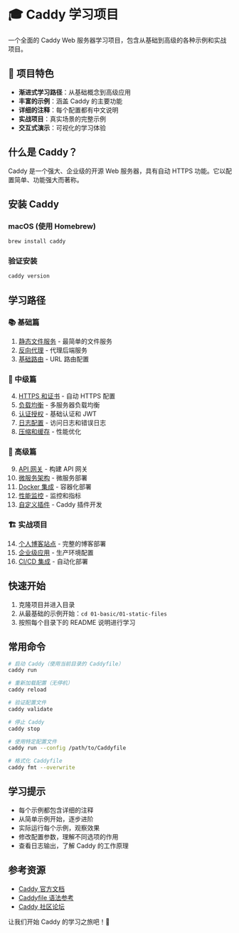 # 🎓 Caddy 学习项目

一个全面的 Caddy Web 服务器学习项目，包含从基础到高级的各种示例和实战项目。

## 🌟 项目特色

- **渐进式学习路径**：从基础概念到高级应用
- **丰富的示例**：涵盖 Caddy 的主要功能
- **详细的注释**：每个配置都有中文说明
- **实战项目**：真实场景的完整示例
- **交互式演示**：可视化的学习体验

## 什么是 Caddy？

Caddy 是一个强大、企业级的开源 Web 服务器，具有自动 HTTPS 功能。它以配置简单、功能强大而著称。

## 安装 Caddy

### macOS (使用 Homebrew)
```bash
brew install caddy
```

### 验证安装
```bash
caddy version
```

## 学习路径

### 📚 基础篇
1. [静态文件服务](./01-basic/01-static-files/) - 最简单的文件服务
2. [反向代理](./01-basic/02-reverse-proxy/) - 代理后端服务
3. [基础路由](./01-basic/03-basic-routing/) - URL 路由配置

### 🔧 中级篇
4. [HTTPS 和证书](./02-intermediate/01-https-ssl/) - 自动 HTTPS 配置
5. [负载均衡](./02-intermediate/02-load-balancing/) - 多服务器负载均衡
6. [认证授权](./02-intermediate/03-authentication/) - 基础认证和 JWT
7. [日志配置](./02-intermediate/04-logging/) - 访问日志和错误日志
8. [压缩和缓存](./02-intermediate/05-compression-cache/) - 性能优化

### 🚀 高级篇
9. [API 网关](./03-advanced/01-api-gateway/) - 构建 API 网关
10. [微服务架构](./03-advanced/02-microservices/) - 微服务部署
11. [Docker 集成](./03-advanced/03-docker/) - 容器化部署
12. [性能监控](./03-advanced/04-monitoring/) - 监控和指标
13. [自定义插件](./03-advanced/05-plugins/) - Caddy 插件开发

### 🏗️ 实战项目
14. [个人博客站点](./04-projects/01-blog/) - 完整的博客部署
15. [企业级应用](./04-projects/02-enterprise/) - 生产环境配置
16. [CI/CD 集成](./04-projects/03-cicd/) - 自动化部署

## 快速开始

1. 克隆项目并进入目录
2. 从最基础的示例开始：`cd 01-basic/01-static-files`
3. 按照每个目录下的 README 说明进行学习

## 常用命令

```bash
# 启动 Caddy（使用当前目录的 Caddyfile）
caddy run

# 重新加载配置（无停机）
caddy reload

# 验证配置文件
caddy validate

# 停止 Caddy
caddy stop

# 使用特定配置文件
caddy run --config /path/to/Caddyfile

# 格式化 Caddyfile
caddy fmt --overwrite
```

## 学习提示

- 每个示例都包含详细的注释
- 从简单示例开始，逐步进阶
- 实际运行每个示例，观察效果
- 修改配置参数，理解不同选项的作用
- 查看日志输出，了解 Caddy 的工作原理

## 参考资源

- [Caddy 官方文档](https://caddyserver.com/docs/)
- [Caddyfile 语法参考](https://caddyserver.com/docs/caddyfile)
- [Caddy 社区论坛](https://caddy.community/)

让我们开始 Caddy 的学习之旅吧！🚀
